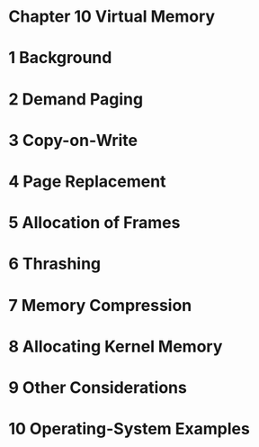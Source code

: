 # Chapter 10 Virtual Memory

# 1 Background 

# 2 Demand Paging 

# 3 Copy-on-Write 

# 4 Page Replacement 

# 5 Allocation of Frames 

# 6 Thrashing 

# 7 Memory Compression 

# 8 Allocating Kernel Memory 

# 9 Other Considerations 

# 10 Operating-System Examples